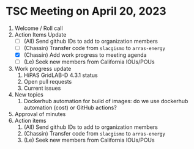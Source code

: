 # TSC Meeting on April 20, 2023

1. Welcome / Roll call
2. Action Items Update
   - [ ] (All) Send github IDs to add to organization members
   - [ ] (Chassin) Transfer code from `slacgismo` to `arras-energy`
   - [x] (Chassin) Add work progress to meeting agenda
   - [ ] (Le) Seek new members from California IOUs/POUs
3. Work progress update
   1. HiPAS GridLAB-D 4.3.1 status
   2. Open pull requests
   3. Current issues
4. New topics 
   1. Dockerhub automation for build of images: do we use dockerhub automation (cost) or GitHub actions?
5. Approval of minutes
6. Action items 
   1. (All) Send github IDs to add to organization members
   2. (Chassin) Transfer code from `slacgismo` to `arras-energy`
   3. (Le) Seek new members from California IOUs/POUs
